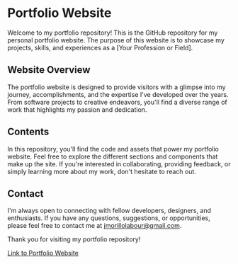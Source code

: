 # Portfolio Website

Welcome to my portfolio repository! This is the GitHub repository for my personal portfolio website. The purpose of this website is to showcase my projects, skills, and experiences as a [Your Profession or Field]. 

## Website Overview

The portfolio website is designed to provide visitors with a glimpse into my journey, accomplishments, and the expertise I've developed over the years. From software projects to creative endeavors, you'll find a diverse range of work that highlights my passion and dedication.

## Contents

In this repository, you'll find the code and assets that power my portfolio website. Feel free to explore the different sections and components that make up the site. If you're interested in collaborating, providing feedback, or simply learning more about my work, don't hesitate to reach out.

## Contact

I'm always open to connecting with fellow developers, designers, and enthusiasts. If you have any questions, suggestions, or opportunities, please feel free to contact me at [jmorillolabour@gmail.com](jmorillolabour@gmail.com).

Thank you for visiting my portfolio repository!

[Link to Portfolio Website](https://portfolio-itsjrillo.vercel.app)
